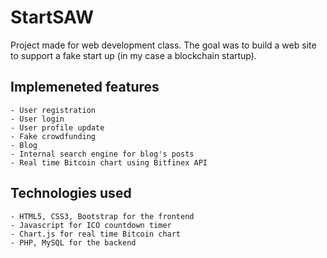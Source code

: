 # StartSAW
Project made for web development class. The goal was to build a web site to support a fake start up (in my case a blockchain startup).

## Implemeneted features
    - User registration
    - User login
    - User profile update
    - Fake crowdfunding
    - Blog
    - Internal search engine for blog's posts
    - Real time Bitcoin chart using Bitfinex API

## Technologies used
    - HTML5, CSS3, Bootstrap for the frontend
    - Javascript for ICO countdown timer
    - Chart.js for real time Bitcoin chart
    - PHP, MySQL for the backend